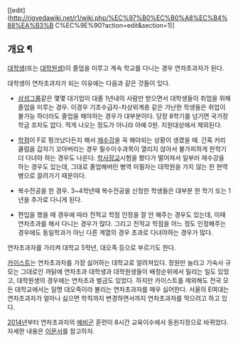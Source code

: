 [[edit](http://rigvedawiki.net/r1/wiki.php/%EC%97%B0%EC%B0%A8%EC%B4%88%EA%B3%B
C%EC%9E%90?action=edit&section=1)]

## 개요 ¶

[대학생](%EB%8C%80%ED%95%99%EC%83%9D.md)(또는
[대학원생](%EB%8C%80%ED%95%99%EC%9B%90%EC%83%9D.md))이 졸업을 미루고 계속 학교를 다니는 경우
연차초과자가 된다.

  

대학생이 연차초과자가 되는 이유에는 다음과 같은 것들이 있다.  

  * [삼성그룹](%EC%82%BC%EC%84%B1%EA%B7%B8%EB%A3%B9.md)같은 몇몇 대기업이 대졸 1년내의 사람만 받으면서 대학생들이 취업을 위해 졸업을 미루는 경우. 이경우 기초수급자-차상위계층 같은 가난한 학생들은 취업이 불가능 하더라도 졸업을 해야하는 경우가 대부분이다. 당장 8학기를 넘기면 국가장학금 조차도 없다. 적게 나오는 정도가 아니라 아예 0원. 지원대상에서 제외된다.   

  * [학점](%ED%95%99%EC%A0%90.md)이 F로 펑크났다든지 해서 [재수강](%EC%9E%AC%EC%88%98%EA%B0%95.md)을 꼭 해야되는 상황이 생겼을 때. 간혹 커리큘럼을 갑자기 꼬아버리는 경우 필수이수과목이 열리지 않아서 불가피하게 한학기 더 다녀야 하는 경우도 나온다. [학사장교](%ED%95%99%EC%82%AC%EC%9E%A5%EA%B5%90.md)시험을 봤다가 떨어져서 일부러 재수강을 하는 경우도 있는데, 그대로 졸업해버린 병역 미필자는 대학원을 가지 않는 한 현역병으로 끌려가기 때문이다.   

  * 복수전공을 한 경우. 3~4학년때 복수전공을 신청한 학생들은 대부분 한 학기 또는 1년을 추가로 다니게 된다.   

  * 편입을 했을 때 경우에 따라 전적교 학점 인정을 잘 안 해주는 경우도 있는데, 이때 연차초과를 해서 다니는 경우가 많다. 그리고 전적교 학점을 어느 정도 인정해주는 경우에도 동일학과가 아닌 다른 계열의 경우 초과로 다녀야하는 경우가 많다.   

연차초과자를 가리켜 대학교 5학년, 대오족 등으로 부르기도 한다.

  

[카이스트](%EC%B9%B4%EC%9D%B4%EC%8A%A4%ED%8A%B8.md)는 연차초과자를 가장 싫어하는 대학교로 알려져있다.
정원만 늘리고 기숙사 규모는 그대로인 까닭에 연차초과 대학생과 대학원생들이 배정순위에서 밀리는 일도 있었고, 대학원생의 경우에는 연차초과
벌금도 있었다. 하지만 카이스트를 제외해도 전국 모든 대학교에서는 일명 대오족이라 불리는 연차초과자를 매우 싫어한다. 서울의 E여대는
연차초과자가 얼마나 싫으면 학칙까지 변경하면서까지 연차초과자를 막으려고 하고 있다.

  

[2014년](2014%EB%85%84.md)부터 연차초과자의 [예비군](%EC%98%88%EB%B9%84%EA%B5%B0.md)
훈련이 8시간 교육이수에서 동원지정으로 바뀌었다. 자세한 내용은 [이문서](%EC%98%88%EB%B9%84%EA%B5%B0%ED%9B%88%EB%A0%A8#s-4.1.2.md)를 참고하자.


